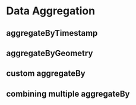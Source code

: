 Data Aggregation
================

aggregateByTimestamp
--------------------

aggregateByGeometry
-------------------

custom aggregateBy
------------------

combining multiple aggregateBy
------------------------------



